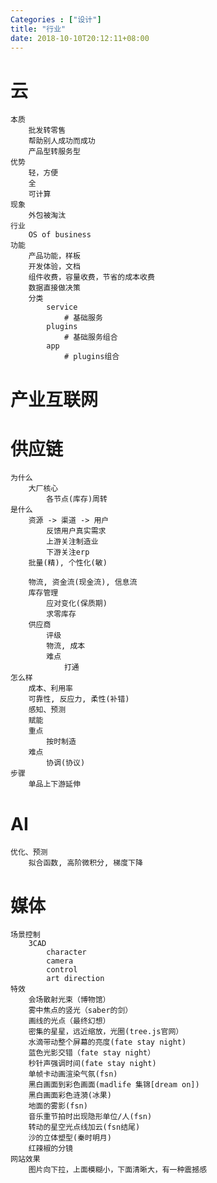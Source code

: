 ```yaml
---
Categories : ["设计"]
title: "行业"
date: 2018-10-10T20:12:11+08:00
---
```


# 云
    本质
        批发转零售
        帮助别人成功而成功
        产品型转服务型
    优势
        轻，方便
        全
        可计算
    现象
        外包被淘汰
    行业
        OS of business
    功能
        产品功能，样板
        开发体验，文档
        组件收费，容量收费，节省的成本收费
        数据直接做决策
        分类
            service
                # 基础服务
            plugins
                # 基础服务组合
            app
                # plugins组合
# 产业互联网
# 供应链
    为什么
        大厂核心
            各节点(库存)周转
    是什么
        资源 -> 渠道 -> 用户
            反馈用户真实需求
            上游关注制造业
            下游关注erp
        批量(精), 个性化(敏)

        物流, 资金流(现金流), 信息流
        库存管理
            应对变化(保质期)
            求零库存
        供应商
            评级
            物流, 成本
            难点
                打通
    怎么样
        成本、利用率
        可靠性, 反应力, 柔性(补错)
        感知、预测
        赋能
        重点
            按时制造
        难点
            协调(协议)
    步骤
        单品上下游延伸
# AI
    优化、预测
        拟合函数, 高阶微积分, 梯度下降
# 媒体
    场景控制
        3CAD
            character
            camera
            control
            art direction
    特效
        会场散射光束（博物馆）
        雾中焦点的竖光（saber的剑）
        画线的光点（最终幻想）
        密集的星星，远近缩放，光圈(tree.js官网）
        水滴带动整个屏幕的亮度(fate stay night)
        蓝色光影交错（fate stay night）
        秒针声强调时间(fate stay night)
        单帧卡动画渲染气氛(fsn)
        黑白画面到彩色画面(madlife 集锦[dream on])
        黑白画面彩色涟漪(冰果)
        地面的雾影(fsn)
        音乐重节拍时出现隐形单位/人(fsn)
        转动的星空光点线加云(fsn结尾)
        沙的立体塑型(秦时明月)
        红辣椒的分镜
    网站效果
        图片向下拉，上面模糊小，下面清晰大，有一种震撼感